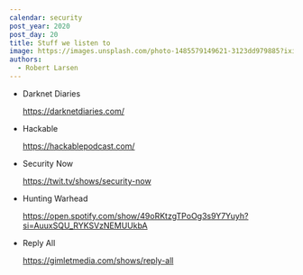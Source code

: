 ```yaml
---
calendar: security
post_year: 2020
post_day: 20
title: Stuff we listen to
image: https://images.unsplash.com/photo-1485579149621-3123dd979885?ixid=MXwxMjA3fDB8MHxwaG90by1wYWdlfHx8fGVufDB8fHw%3D&ixlib=rb-1.2.1&auto=format&fit=crop&w=1778&q=80
authors:
  - Robert Larsen
---
```

* Darknet Diaries

  <https://darknetdiaries.com/>
* Hackable

  <https://hackablepodcast.com/>
* Security Now

  <https://twit.tv/shows/security-now>
* Hunting Warhead

  <https://open.spotify.com/show/49oRKtzgTPoOg3s9Y7Yuyh?si=AuuxSQU_RYKSVzNEMUUkbA>
* Reply All

  <https://gimletmedia.com/shows/reply-all>